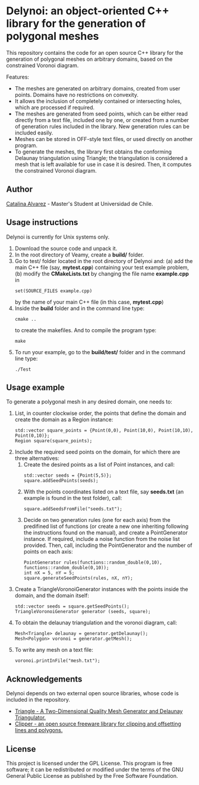 <h1> Delynoi: an object-oriented C++ library for the generation of polygonal meshes</h1>
This repository contains the code for an open source C++ library for the generation of polygonal meshes on arbitrary domains,
based on the constrained Voronoi diagram.

Features:
<ul>
<li> The meshes are generated on arbitrary domains, created from user points. Domains have no restrictions on convexity. </li>
<li> It allows the inclusion of completely contained or intersecting holes, which are processed if required. </li>
<li> The meshes are generated from seed points, which can be either read directly from a text file, included one by one, 
or created from a number of generation rules included in the library. New generation rules can be included easily. </li>
<li> Meshes can be stored in OFF-style text files, or used directly on another program. </li>
<li> To generate the meshes, the library first obtains the conforming Delaunay triangulation using Triangle; the triangulation
is considered a mesh that is left available for use in case it is desired. Then, it computes the constrained Voronoi diagram.</li>
</ul>

<h2>Author</h2>
<a href="https://github.com/capalvarez">Catalina Alvarez</a> -  Master's Student at Universidad de Chile.

<h2>Usage instructions</h2>
Delynoi is currently for Unix systems only.
<ol>
<li> Download the source code and unpack it. </li>
<li> In the root directory of Veamy, create a <b>build/</b> folder.</li>
<li> Go to test/ folder located in the root directory of Delynoi and: (a) add the main C++ file 
(say, <b>mytest.cpp</b>) containing your test example problem, (b)  modify the <b>CMakeLists.txt</b> 
by changing the file name <b>example.cpp</b> in <pre><code>set(SOURCE_FILES example.cpp)</pre></code></li> by the name 
of your main C++ file (in this case, <b>mytest.cpp</b>)
<li> Inside the <b>build</b> folder and in the command line type:
<pre><code>cmake .. </code></pre> to create the makefiles. And to compile the program type:
<pre><code>make </code></pre></li>
<li> To run your example, go to the <b>build/test/</b> folder and in the command line type:
<pre><code>./Test</pre></code> 
</ol>

<h2>Usage example</h2>
To generate a polygonal mesh in any desired domain, one needs to:
<ol>
<li> List, in counter clockwise order, the points that define the domain and 
create the domain as a Region instance: <br>
<pre><code>std::vector<Point> square_points = {Point(0,0), Point(10,0), Point(10,10), Point(0,10)};
Region square(square_points);   </pre></code></li>
<li> Include the required seed points on the domain, for which there are three alternatives:
<ol>
<li> Create the desired points as a list of Point instances, and call: <br>
<pre><code>std::vector<Point> seeds = {Point(5,5)};
square.addSeedPoints(seeds);
</code></pre></li>
<li> With the points coordinates listed on a text file, say <b>seeds.txt</b> (an example is found in the
test folder), call: <br>
<pre><code>square.addSeedsFromFile("seeds.txt");</code></pre></li> 
<li> Decide on two generation rules (one for each axis) from the predifined list of functions (or create a new one inheriting 
following the instructions found on the manual), and create a PointGenerator instance. If required, include a noise function 
from the noise list provided. Then, call, including the PointGenerator and the number of 
points on each axis: <br>
<pre><code>PointGenerator rules(functions::random_double(0,10), functions::random_double(0,10));
int nX = 5, nY = 5;
square.generateSeedPoints(rules, nX, nY); </code></pre></li>
</ol>
<li> Create a TriangleVoronoiGenerator instances with the points inside the domain, and the domain
itself:<br>
<pre><code>std::vector<Point> seeds = square.getSeedPoints();
TriangleVoronoiGenerator generator (seeds, square);</code></pre></li>
<li> To obtain the delaunay triangulation and the voronoi diagram, call: <br>
<pre><code>Mesh&ltTriangle&gt delaunay = generator.getDelaunay();
Mesh&ltPolygon&gt voronoi = generator.getMesh();</code></pre></li>
<li> To write any mesh on a text file: <br>
<pre><code>voronoi.printInFile("mesh.txt");</code></pre></li>
</ol>

<h2>Acknowledgements</h2>
Delynoi depends on two external open source libraries, whose code is included in the repository.
<ul>
<li> <a href="https://www.cs.cmu.edu/~quake/triangle.html"> Triangle - A Two-Dimensional Quality Mesh Generator and 
Delaunay Triangulator. </a></li>
<li><a href="http://www.angusj.com/delphi/clipper.php"> Clipper - an open source freeware library for clipping and offsetting lines and polygons. </a></li>
</ul>

<h2>License</h2>
This project is licensed under the GPL License. This program is free software; 
it can be redistributed or modified under the terms of the GNU General Public License as published by
the Free Software Foundation.
